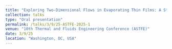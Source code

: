 ```yaml
---
title: "Exploring Two-Dimensional Flows in Evaporating Thin Films: A Step Towards a Dynamic Model"
collection: talks
type: "Oral presentation"
permalink: /talks/3/9/25-ASTFE-2025-1
venue: "10th Thermal and Fluids Engineering Conference (ASTFE)"
date: 3/9/25
location: "Washington, DC, USA"
---
```

